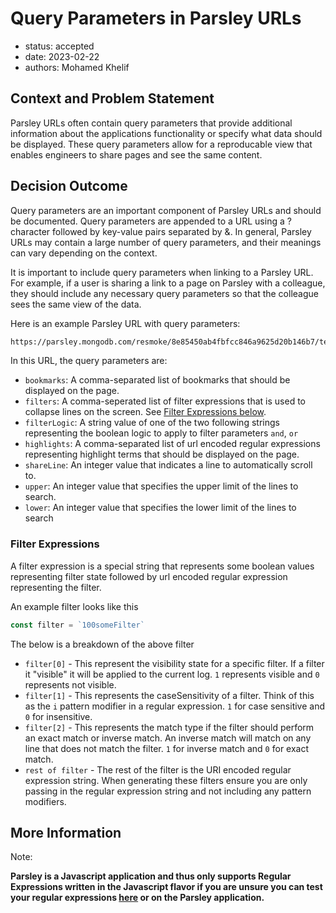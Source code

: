 # Query Parameters in Parsley URLs

* status: accepted
* date: 2023-02-22
* authors: Mohamed Khelif

## Context and Problem Statement

 Parsley URLs often contain query parameters that provide additional information about the applications functionality or specify what data should be displayed. These query parameters allow for a reproducable view that enables engineers to share pages and see the same content.


## Decision Outcome
Query parameters are an important component of Parsley URLs and should be documented. Query parameters are appended to a URL using a ? character followed by key-value pairs separated by &. In general, Parsley URLs may contain a large number of query parameters, and their meanings can vary depending on the context.

It is important to include query parameters when linking to a Parsley URL. For example, if a user is sharing a link to a page on Parsley with a colleague, they should include any necessary query parameters so that the colleague sees the same view of the data.

Here is an example Parsley URL with query parameters:
```bash
https://parsley.mongodb.com/resmoke/8e85450ab4fbfcc846a9625d20b146b7/test/17460c1313810cec48a0deccd4c21f74?bookmarks=0,76099&filterLogic=and&filters=100network&highlights=job0,NETWORK&lower=1&shareLine=0&upper=50
```

In this URL, the query parameters are:

* `bookmarks`: A comma-separated list of bookmarks that should be displayed on the page.
* `filters`: A comma-seperated list of filter expressions that is used to collapse lines on the screen. See [Filter Expressions below](#filter-expressions).
* `filterLogic`: A string value of one of the two following strings representing the boolean logic to apply to filter parameters `and`, `or`
* `highlights`: A comma-separated list of url encoded regular expressions representing highlight terms that should be displayed on the page.
* `shareLine`: An integer value that indicates a line to automatically scroll to.
* `upper`: An integer value that specifies the upper limit of the lines to search.
* `lower`: An integer value that specifies the lower limit of the lines to search

### Filter Expressions
A filter expression is a special string that represents some boolean values representing filter state followed by url encoded regular expression representing the filter.

An example filter looks like this
```ts
const filter = `100someFilter`
```
The below is a breakdown of the above filter
* `filter[0]` - This represent the visibility state for a specific filter. If a filter it "visible" it will be applied to the current log. `1` represents visible and `0` represents not visible.
* `filter[1]` - This represents the caseSensitivity of a filter. Think of this as the `i` pattern modifier in a regular expression. `1` for case sensitive and `0` for insensitive.
* `filter[2]` - This represents the match type if the filter should perform an exact match or inverse match. An inverse match will match on any line that does not match the filter. `1` for inverse match and `0` for exact match.
* `rest of filter` - The rest of the filter is the URI encoded regular expression string. When generating these filters ensure you are only passing in the regular expression string and not including any pattern modifiers. 

<!-- This is an optional element. Feel free to remove. -->
## More Information
Note:

**Parsley is a Javascript application and thus only supports Regular Expressions written in the Javascript flavor if you are unsure you can test your regular expressions [here](https://regex101.com/) or on the Parsley application.**
